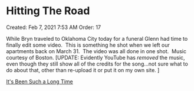 # Hitting The Road

Created: Feb 7, 2021 7:53 AM
Order: 17

While Bryn traveled to Oklahoma City today for a funeral Glenn had time to finally edit some video.  This is something he shot when we left our apartments back on March 31.  The video was all done in one shot.  Music courtesy of Boston. [UPDATE: Evidently YouTube has *removed* the music, even though they still show all of the credits for the song...not sure what to do about that, other than re-upload it or put it on my own site. ]

[It's Been Such a Long Time](https://youtu.be/2Q9mmxqbyMg)